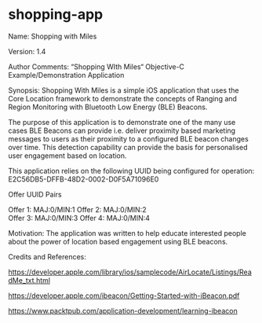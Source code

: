 # shopping-app
Name: Shopping with Miles

Version: 1.4

Author Comments: “Shopping WIth Miles“ Objective-C Example/Demonstration Application

Synopsis: 
Shopping With Miles is a simple iOS application that uses the Core Location framework to demonstrate the concepts of Ranging and Region Monitoring with Bluetooth Low Energy (BLE) Beacons. 

The purpose of this application is to demonstrate one of the many use cases BLE Beacons can provide i.e. deliver proximity based marketing messages to users as their proximity to a configured BLE beacon changes over time. This detection capability can provide the basis for personalised user engagement based on location.

This application relies on the following UUID being configured for operation: E2C56DB5-DFFB-48D2-0002-D0F5A71096E0

Offer UUID Pairs

Offer 1: MAJ:0/MIN:1 
Offer 2: MAJ:0/MIN:2                  
Offer 3: MAJ:0/MIN:3 
Offer 4: MAJ:0/MIN:4

Motivation:
The application was written to help educate interested people about the power of location based engagement using BLE beacons.

Credits and References:

https://developer.apple.com/library/ios/samplecode/AirLocate/Listings/ReadMe_txt.html

https://developer.apple.com/ibeacon/Getting-Started-with-iBeacon.pdf

https://www.packtpub.com/application-development/learning-ibeacon
